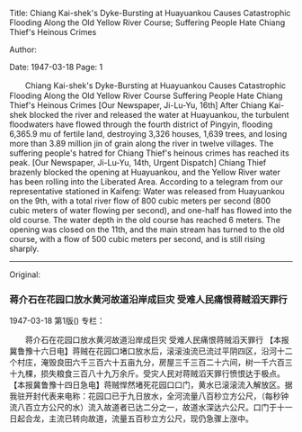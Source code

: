 Title: Chiang Kai-shek's Dyke-Bursting at Huayuankou Causes Catastrophic Flooding Along the Old Yellow River Course; Suffering People Hate Chiang Thief's Heinous Crimes

Author:

Date: 1947-03-18
Page: 1

　　Chiang Kai-shek's Dyke-Bursting at Huayuankou Causes Catastrophic Flooding Along the Old Yellow River Course
    Suffering People Hate Chiang Thief's Heinous Crimes
    [Our Newspaper, Ji-Lu-Yu, 16th] After Chiang Kai-shek blocked the river and released the water at Huayuankou, the turbulent floodwaters have flowed through the fourth district of Pingyin, flooding 6,365.9 mu of fertile land, destroying 3,326 houses, 1,639 trees, and losing more than 3.89 million jin of grain along the river in twelve villages. The suffering people's hatred for Chiang Thief's heinous crimes has reached its peak.
    [Our Newspaper, Ji-Lu-Yu, 14th, Urgent Dispatch] Chiang Thief brazenly blocked the opening at Huayuankou, and the Yellow River water has been rolling into the Liberated Area. According to a telegram from our representative stationed in Kaifeng: Water was released from Huayuankou on the 9th, with a total river flow of 800 cubic meters per second (800 cubic meters of water flowing per second), and one-half has flowed into the old course. The water depth in the old course has reached 6 meters. The opening was closed on the 11th, and the main stream has turned to the old course, with a flow of 500 cubic meters per second, and is still rising sharply.



<hr /> 

Original: 


### 蒋介石在花园口放水黄河故道沿岸成巨灾  受难人民痛恨蒋贼滔天罪行

1947-03-18
第1版()
专栏：

　　蒋介石在花园口放水黄河故道沿岸成巨灾
    受难人民痛恨蒋贼滔天罪行
    【本报冀鲁豫十六日电】蒋贼在花园口堵口放水后，滚滚浊流已流过平阴四区，沿河十二个村庄，淹毁良田六千三百六十五亩九分，房屋三千三百二十六间，树一千六百三十九棵，损失粮食三百八十九万余斤。受灾人民对蒋贼滔天罪行愤恨达于极点。
    【本报冀鲁豫十四日急电】蒋贼悍然堵死花园口口门，黄水已滚滚流入解放区。据我驻开封代表来电称：花园口已于九日放水，全河流量八百秒立方公尺，（每秒钟流八百立方公尺的水）流入故道者已达二分之一，故道水深达六公尺。口门于十一日起合龙，主流已转向故道，流量五百秒立方公尺，现仍急骤上涨中。
